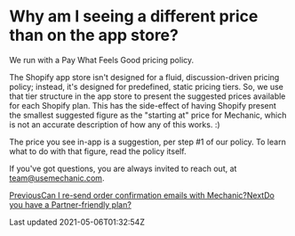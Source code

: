 # Why am I seeing a different price than on the app store?

We run with a Pay What Feels Good pricing policy.

The Shopify app store isn't designed for a fluid, discussion-driven pricing policy; instead, it's designed for predefined, static pricing tiers. So, we use that tier structure in the app store to present the suggested prices available for each Shopify plan. This has the side-effect of having Shopify present the smallest suggested figure as the "starting at" price for Mechanic, which is not an accurate description of how any of this works. :)

The price you see in-app is a suggestion, per step #1 of our policy. To learn what to do with that figure, read the policy itself.

If you've got questions, you are always invited to reach out, at team@usemechanic.com.

[PreviousCan I re-send order confirmation emails with Mechanic?](/faq/can-i-resend-order-confirmation-emails-with-mechanic)[NextDo you have a Partner-friendly plan?](/faq/do-you-have-a-partner-friendly-plan)

Last updated 2021-05-06T01:32:54Z